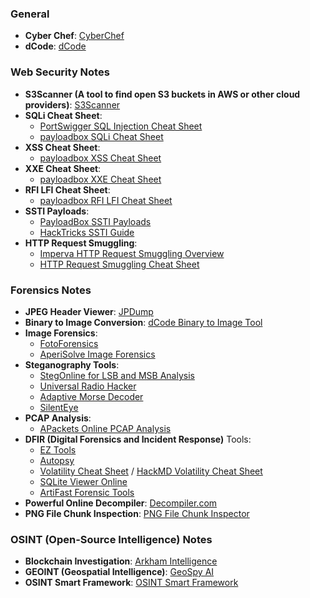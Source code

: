 ### General
- **Cyber Chef**: [CyberChef](https://gchq.github.io/CyberChef/)
- **dCode**: [dCode](https://www.dcode.fr/)

### Web Security Notes

- **S3Scanner (A tool to find open S3 buckets in AWS or other cloud providers)**: [S3Scanner](https://github.com/sa7mon/S3Scanner)
- **SQLi Cheat Sheet**:
  - [PortSwigger SQL Injection Cheat Sheet](https://portswigger.net/web-security/sql-injection/cheat-sheet)
  - [payloadbox SQLi Cheat Sheet](https://github.com/payloadbox/sql-injection-payload-list)
- **XSS Cheat Sheet**:
  - [payloadbox XSS Cheat Sheet](https://github.com/payloadbox/xss-payload-list)
- **XXE Cheat Sheet**:
  - [payloadbox XXE Cheat Sheet](https://github.com/payloadbox/xxe-injection-payload-list)
- **RFI LFI Cheat Sheet**:
  - [payloadbox RFI LFI Cheat Sheet](https://github.com/payloadbox/rfi-lfi-payload-list)
- **SSTI Payloads**:
  - [PayloadBox SSTI Payloads](https://github.com/payloadbox/ssti-payloads)
  - [HackTricks SSTI Guide](https://book.hacktricks.xyz/pentesting-web/ssti-server-side-template-injection)
- **HTTP Request Smuggling**:
  - [Imperva HTTP Request Smuggling Overview](https://www.imperva.com/learn/application-security/http-request-smuggling/)
  - [HTTP Request Smuggling Cheat Sheet](https://0xn3va.gitbook.io/cheat-sheets/web-application/http-request-smuggling)

### Forensics Notes

- **JPEG Header Viewer**: [JPDump](https://cyber.meme.tips/jpdump/#)
- **Binary to Image Conversion**: [dCode Binary to Image Tool](https://www.dcode.fr/binary-image)
- **Image Forensics**:
  - [FotoForensics](https://fotoforensics.com/)
  - [AperiSolve Image Forensics](https://aperisolve.com/)
- **Steganography Tools**:
  - [StegOnline for LSB and MSB Analysis](https://georgeom.net/StegOnline/image)
  - [Universal Radio Hacker](https://github.com/jopohl/urh)
  - [Adaptive Morse Decoder](https://morsecode.world/international/decoder/audio-decoder-adaptive.html)
  - [SilentEye](https://achorein.github.io/silenteye/)
- **PCAP Analysis**:
  - [APackets Online PCAP Analysis](https://apackets.com/)
- **DFIR (Digital Forensics and Incident Response)** Tools:
  - [EZ Tools](https://ericzimmerman.github.io/#!index.md)
  - [Autopsy](https://www.autopsy.com/)
  - [Volatility Cheat Sheet](https://blog.onfvp.com/post/volatility-cheatsheet/) / [HackMD Volatility Cheat Sheet](https://hackmd.io/@TuX-/BymMpKd0s)
  - [SQLite Viewer Online](https://sqliteviewer.app/)
  - [ArtiFast Forensic Tools](https://forensafe.com/free.html)
- **Powerful Online Decompiler**: [Decompiler.com](https://decompiler.com/)
- **PNG File Chunk Inspection**: [PNG File Chunk Inspector](https://www.nayuki.io/page/png-file-chunk-inspector)

### OSINT (Open-Source Intelligence) Notes

- **Blockchain Investigation**: [Arkham Intelligence](https://www.arkhamintelligence.com/)
- **GEOINT (Geospatial Intelligence)**: [GeoSpy AI](https://geospy.ai/)
- **OSINT Smart Framework**: [OSINT Smart Framework](https://start.me/p/lL98AO/osint-smart-framework)
